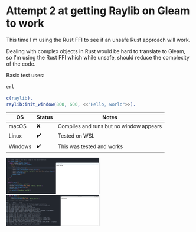 # Attempt 2 at getting Raylib on Gleam to work

This time I'm using the Rust FFI to see if an unsafe Rust approach will work.

Dealing with complex objects in Rust would be hard to translate to Gleam, so I'm using the Rust FFI which while unsafe, should reduce the complexity of the code.

Basic test uses:

```sh
erl
```

```erlang
c(raylib).
raylib:init_window(800, 600, <<"Hello, world">>).
```

| OS      | Status | Notes                                   |
| ------- | ------ | --------------------------------------- |
| macOS   | ❌     | Compiles and runs but no window appears |
| Linux   | ✔️     | Tested on WSL                           |
| Windows | ✔️     | This was tested and works               |

<img src="./docs/windows.png" width="50%" height="50%" />
<img src="./docs/linux.png" width="50%" height="50%" />
